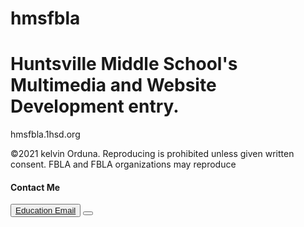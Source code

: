 # hmsfbla
<!DOCTYPE html>
<html>
  <h1> Huntsville Middle School's Multimedia and Website Development entry. </h1>
  <p> hmsfbla.1hsd.org </p>
  <p> ©2021 kelvin Orduna. Reproducing is prohibited unless given written consent. FBLA and FBLA organizations may reproduce </p>
  
  <h4> Contact Me </h4>
<button><a href="mailto:kelvin.orduna25@1hsd.org">Education Email</a></button>
<button><a href="mailto:kelvin@kelvinorduna.com"Personal Email</a></button>
</html>
